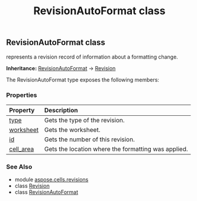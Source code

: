 ﻿---
title: RevisionAutoFormat class
second_title: Aspose.Cells for Python via .NET API References
description: 
type: docs
weight: 20
url: /aspose.cells.revisions/revisionautoformat/
is_root: false
---

## RevisionAutoFormat class

represents a revision record of information about a formatting change.



**Inheritance:** [RevisionAutoFormat](/cells/python-net/aspose.cells.revisions/revisionautoformat) → 
[Revision](/cells/python-net/aspose.cells.revisions/revision)



The RevisionAutoFormat type exposes the following members:

### Properties
| Property | Description |
| :- | :- |
| [type](/cells/python-net/aspose.cells.revisions/revisionautoformat/type) | Gets the type of the revision. |
| [worksheet](/cells/python-net/aspose.cells.revisions/revisionautoformat/worksheet) | Gets the worksheet. |
| [id](/cells/python-net/aspose.cells.revisions/revisionautoformat/id) | Gets the number of this revision. |
| [cell_area](/cells/python-net/aspose.cells.revisions/revisionautoformat/cell_area) | Gets the location where the formatting was applied. |



### See Also
* module [aspose.cells.revisions](..)
* class [Revision](/cells/python-net/aspose.cells.revisions/revision)
* class [RevisionAutoFormat](/cells/python-net/aspose.cells.revisions/revisionautoformat)
